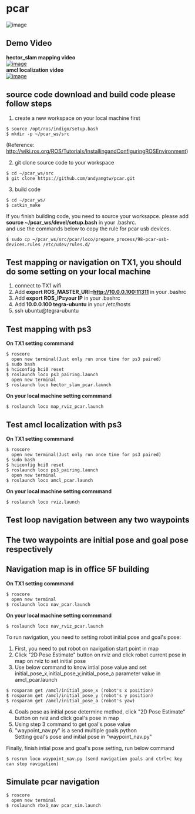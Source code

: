 # pcar

![image](https://github.com/andyangtw/pcar_ws/blob/master/pcar_image/20170612_104811.jpg)


## Demo Video ##
**hector_slam mapping video**<br/> 
[![image](http://img.youtube.com/vi/6vYtg7prtX8/0.jpg)](http://www.youtube.com/watch?v=6vYtg7prtX8)<br/>
**amcl localization video**<br/> 
[![image](http://img.youtube.com/vi/LBaiD47eCDw/0.jpg)](https://www.youtube.com/watch?v=LBaiD47eCDw)


## source code download and build code please follow steps ##
1. create a new workspace on your local machine first<br/>
```
$ source /opt/ros/indigo/setup.bash
$ mkdir -p ~/pcar_ws/src
```
(Reference: http://wiki.ros.org/ROS/Tutorials/InstallingandConfiguringROSEnvironment)

2. git clone source code to your workspace<br/>
```
$ cd ~/pcar_ws/src
$ git clone https://github.com/andyangtw/pcar.git
```
3. build code<br/>
```
$ cd ~/pcar_ws/
$ catkin_make
```
If you finish building code, you need to source your worksapce.
please add **source ~/pcar_ws/devel/setup.bash** in your .bashrc.<br/>
and use the commands below to copy the rule for pcar usb devices.<br/>
```
$ sudo cp ~/pcar_ws/src/pcar/loco/prepare_process/98-pcar-usb-devices.rules /etc/udev/rules.d/
```
## Test mapping or navigation on TX1, you should do some setting on your local machine ##
1. connect to TX1 wifi
2. Add **export ROS_MASTER_URI=http://10.0.0.100:11311** in your .bashrc 
3. Add **export ROS_IP=your IP** in your .bashrc 
4. Add **10.0.0.100 tegra-ubuntu** in your /etc/hosts
5. ssh ubuntu@tegra-ubuntu

## Test mapping with ps3 ##
**On TX1 setting commmand**
```
$ roscore
  open new terminal(Just only run once time for ps3 paired)
$ sudo bash
$ hciconfig hci0 reset
$ roslaunch loco ps3_pairing.launch
  open new terminal
$ roslaunch loco hector_slam_pcar.launch
```
**On your local machine setting commmand**
```
$ roslaunch loco map_rviz_pcar.launch
```
## Test amcl localization with ps3 ##
**On TX1 setting commmand**
```
$ roscore
  open new terminal(Just only run once time for ps3 paired)
$ sudo bash
$ hciconfig hci0 reset
$ roslaunch loco ps3_pairing.launch
  open new terminal
$ roslaunch loco amcl_pcar.launch
```
**On your local machine setting commmand**
```
$ roslaunch loco rviz.launch
```

## Test loop navigation between any two waypoints ##
## The two waypoints are initial pose and goal pose respectively ## 
## Navigation map is in office 5F building ##
**On TX1 setting commmand**
```
$ roscore
  open new terminal
$ roslaunch loco nav_pcar.launch
```
**On your local machine setting commmand**
```
$ roslaunch loco nav_rviz_pcar.launch
```
To run navigation, you need to setting robot initial pose and goal's pose:</br> 
1. First, you need to put robot on navigation start point in map
2. Click "2D Pose Estimate" button on rviz and click robot current pose in map on rviz to set initial pose
3. Use below command to know intial pose value and set initial_pose_x,initial_pose_y,initial_pose_a parameter value in amcl_pcar.launch
```
$ rosparam get /amcl/initial_pose_x (robot's x position)
$ rosparam get /amcl/initial_pose_y (robot's y position)
$ rosparam get /amcl/initial_pose_a (robot's yaw)
```
4. Goals pose as initial pose determine method, click "2D Pose Estimate" button on rviz and click goal's pose in map
5. Using step 3 command to get goal's pose value
6. "waypoint_nav.py" is a send multiple goals python</br>
    Setting goal's pose and initial pose in "waypoint_nav.py"

Finally, finish intial pose and goal's pose setting, run below command 

```
$ rosrun loco waypoint_nav.py (send navigation goals and ctrl+c key can stop navigation)
```


## Simulate pcar navigation ##
```
$ roscore
  open new terminal
$ roslaunch rbx1_nav pcar_sim.launch
```
